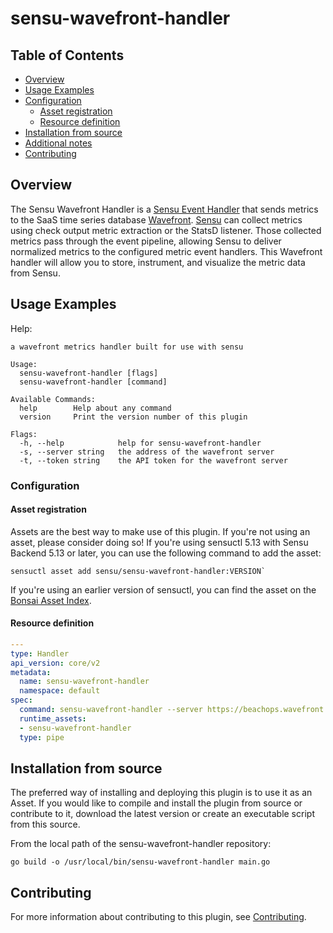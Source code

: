 # sensu-wavefront-handler

## Table of Contents
- [Overview](#overview)
- [Usage Examples](#usage-examples)
- [Configuration](#configuration)
  - [Asset registration](#asset-registration)
  - [Resource definition](#resource-definition)
- [Installation from source](#installation-from-source)
- [Additional notes](#additional-notes)
- [Contributing](#contributing)

## Overview
The Sensu Wavefront Handler is a [Sensu Event Handler][9] that sends metrics to the SaaS time series
database [Wavefront][10]. [Sensu][11] can collect metrics using check output metric extraction or
the StatsD listener. Those collected metrics pass through the event pipeline, allowing Sensu to
deliver normalized metrics to the configured metric event handlers. This Wavefront handler will
allow you to store, instrument, and visualize the metric data from Sensu.

## Usage Examples

Help:
```
a wavefront metrics handler built for use with sensu

Usage:
  sensu-wavefront-handler [flags]
  sensu-wavefront-handler [command]

Available Commands:
  help        Help about any command
  version     Print the version number of this plugin

Flags:
  -h, --help            help for sensu-wavefront-handler
  -s, --server string   the address of the wavefront server
  -t, --token string    the API token for the wavefront server
```

### Configuration

#### Asset registration

Assets are the best way to make use of this plugin. If you're not using an asset, please consider
doing so! If you're using sensuctl 5.13 with Sensu Backend 5.13 or later, you can use the following
command to add the asset:

```
sensuctl asset add sensu/sensu-wavefront-handler:VERSION`
```

If you're using an earlier version of sensuctl, you can find the asset on the [Bonsai Asset Index]([https://bonsai.sensu.io/assets/sensu/sensu-wavefront-handler](https://bonsai.sensu.io/assets/sensu/sensu-wavefront-handler)).

#### Resource definition

```yml
---
type: Handler
api_version: core/v2
metadata:
  name: sensu-wavefront-handler
  namespace: default
spec:
  command: sensu-wavefront-handler --server https://beachops.wavefront.com --token d3b33111-0000-4405-9999-fad497082222
  runtime_assets:
  - sensu-wavefront-handler
  type: pipe
```

## Installation from source

The preferred way of installing and deploying this plugin is to use it as an Asset. If you would
like to compile and install the plugin from source or contribute to it, download the latest version
or create an executable script from this source.

From the local path of the sensu-wavefront-handler repository:

```
go build -o /usr/local/bin/sensu-wavefront-handler main.go
```

## Contributing

For more information about contributing to this plugin, see [Contributing][1].

[1]: https://github.com/sensu/sensu-go/blob/master/CONTRIBUTING.md
[2]: github.com/sensu-community/sensu-plugin-sdk
[3]: https://github.com/sensu-plugins/community/blob/master/PLUGIN_STYLEGUIDE.md
[4]: https://github.com/sensu/sensu-wavefront-handler/blob/master/.github/workflows/release.yml
[5]: https://github.com/sensu/sensu-wavefront-handler/actions
[6]: https://github.com/sensu/sensu-wavefront-handler/releases
[7]: https://github.com/sensu/sensu-wavefront-handler/blob/master/main.go
[8]: https://bonsai.sensu.io/
[9]: https://docs.sensu.io/sensu-go/latest/reference/handlers/#how-do-sensu-handlers-work
[10]: https://www.wavefront.com/
[11]: https://github.com/sensu/sensu-go